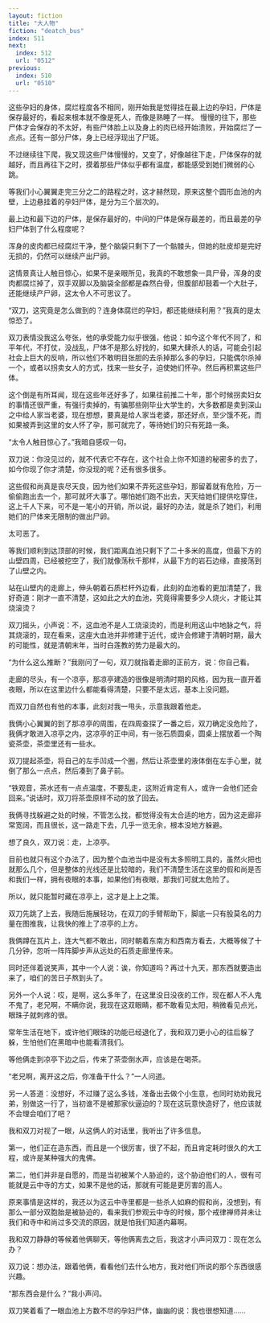 ```yaml
---
layout: fiction
title: "大人物"
fiction: "deatch_bus"
index: 511
next:
  index: 512
  url: "0512"
previous:
  index: 510
  url: "0510"
---
```

这些孕妇的身体，腐烂程度各不相同，刚开始我是觉得挂在最上边的孕妇，尸体是保存最好的，看起来根本就不像是死人，而像是熟睡了一样。  慢慢的往下，那些尸体才会保存的不太好，有些尸体脸上以及身上的肉已经开始溃败，开始腐烂了一点点。还有一部分尸体，身上已经浮现出了尸斑。

不过继续往下爬，我又现这些尸体慢慢的，又变了，好像越往下走，尸体保存的就越好，而且再往下之时，摸着那些尸体似乎都有温度，都能感受到她们微弱的心跳。

等我们小心翼翼走完三分之二的路程之时，这才赫然现，原来这整个圆形血池的内壁，上边悬挂着的孕妇尸体，是分为三个层次的。

最上边和最下边的尸体，是保存最好的，中间的尸体是保存最差的，而且最差的孕妇尸体到了什么程度呢？

浑身的皮肉都已经腐烂干净，整个脑袋只剩下了一个骷髅头，但她的肚皮却是完好无损的，仍然可以继续产出尸卵。

这情景真让人触目惊心，如果不是亲眼所见，我真的不敢想象一具尸骨，浑身的皮肉都腐烂掉了，双手双脚以及脑袋全部都是森然白骨，但腹部却鼓着一个大肚子，还能继续产尸卵，这太令人不可思议了。

“双刀，这究竟是怎么做到的？连身体腐烂的孕妇，都还能继续利用？”我真的是太惊恐了。

双刀表情没我这么夸张，他的承受能力似乎很强，他说：如今这个年代不同了，和平年代，不打仗，没战乱，尸体不是那么好找的，如果大肆杀人的话，可能会引起社会上巨大的反响，所以他们不敢明目张胆的去杀掉那么多的孕妇，只能偶尔杀掉一个，或者以拐卖女人的方式，找来一些女子，迫使她们怀孕。然后再积累这些尸体。

这个倒是有所耳闻，现在这些年还好多了，如果往前推二十年，那个时候拐卖妇女的事情还很严重，有强行卖掉的，有骗那些刚毕业大学生的，大多数都是卖到深山之中给人家当老婆，现在想想，要真是给人家当老婆，那还好点，至少饿不死，而如果被弄到这里的女人怀了孕，那可就完了，等待她们的只有死路一条。

“太令人触目惊心了。”我暗自感叹一句。

双刀说：你没见过的，就不代表它不存在，这个社会上你不知道的秘密多的去了，如今你现了你才清楚，你没现的呢？还有很多很多。

这些假和尚真是丧尽天良，因为他们如果不弄死这些孕妇，那留着就有危险，万一偷偷跑出去一个，那可就坏大事了。哪怕她们跑不出去，天天给她们提供吃穿住，这上千人下来，可不是一笔小的开销，所以说，最好的办法，就是杀了她们，利用她们的尸体来无限制的做出尸卵。

太可恶了。

等我们顺利到达顶部的时候，我们距离血池只剩下了二十多米的高度，但最下方的山壁四周，已经被挖空了，我们就像荡秋千那样，从最下方的岩石边缘，直接荡到了山壁之内。

站在山壁内的走廊上，伸头朝着石质栏杆外边看，此刻的血池看的更加清楚了，我好奇道：刚才一直不清楚，这如此之大的血池，究竟得需要多少人烧火，才能让其烧滚烫？

双刀摇头，小声说：不，这血池不是人工烧滚烫的，而是利用这山中地脉之气，将其烧滚的，现在看来，这座大血池并非修建于近代，或许会修建于清朝时期，最大的可能性，就是清朝末年，当时白莲教的势力是最大的。

“为什么这么推断？”我刚问了一句，双刀就指着走廊的正前方，说：你自己看。

走廊的尽头，有一个凉亭，那凉亭建造的很像是明清时期的风格，因为我一直开着夜眼，所以在这里边什么都能看得清楚，只要不是太远，基本上没问题。

而双刀自然也有他的本事，此刻对我一甩头，示意我跟着他走。

我俩小心翼翼的到了那凉亭的周围，在四周查探了一番之后，双刀确定没危险了，我俩才敢进入凉亭之内，这凉亭的正中间，有一张石质圆桌，圆桌上摆放着一个陶瓷茶壶，茶壶里还有一些水。

双刀提起茶壶，将自己的左手凹成一个圈，然后让茶壶里的液体倒在左手心里，就倒了那么一点点，然后凑到了鼻子前。

“铁观音，茶水还有一点点温度，不要乱走，这附近肯定有人，或许一会他们还会回来。”说话时，双刀将茶壶原样不动的放了回去。

我俩寻找躲避之处的时候，不管怎么找，都觉得没有太合适的地方，因为这走廊非常宽阔，而且很长，这一路走下去，几乎一览无余，根本没地方躲避。

想了良久，双刀说：走，上凉亭。

目前也就只有这个办法了，因为整个血池当中是没有太多照明工具的，虽然火把也就那么几个，但是整体的光线还是比较暗的，我们不清楚生活在这里的假和尚是否和我们一样，拥有夜眼的本事，如果他们有夜眼，那我们可就太危险了。

所以，就只能暂时藏在凉亭上，这才是上上之策。

双刀先跳了上去，我随后施展轻功，在双刀的手臂帮助下，脚底一只有股莫名的力量在图推我，让我快的推上了凉亭的上方。

我俩蹲在瓦片上，连大气都不敢出，同时朝着东南方和西南方看去，大概等候了十几分钟，忽听一阵阵脚步声从远处的石质走廊里传来。

同时还伴着说笑声，其中一个人说：诶，你知道吗？再过十九天，那东西就要造出来了，咱们的苦日子熬到头了。

另外一个人说：哎，是啊，这么多年了，在这里没日没夜的工作，现在都人不人鬼不鬼了，老兄啊，不瞒你说，我现在这双眼睛，都不敢看见太阳，稍微看见点光，眼珠子就刺疼的很。

常年生活在地下，或许他们眼珠的功能已经退化了，我和双刀更小心的往后躲了躲，生怕他们在黑暗中也能看清我们。

等他俩走到凉亭下边之后，传来了茶壶倒水声，应该是在喝茶。

“老兄啊，离开这之后，你准备干什么？”一人问道。

另一人答道：没想好，不过赚了这么多钱，准备出去做个小生意，也同时劝劝我兄弟，别做这一行了，当初谁不是被那家伙逼迫的？现在这玩意快造好了，他应该就不会理会咱们了吧？

我和双刀对视了一眼，从这俩人的对话里，我听出了许多信息。

第一，他们正在造东西，而且是一个很厉害，很了不起，而且肯定耗时很久的大工程，或许是某种强大的鬼佛。

第二，他们并非是自愿的，而是当初被某个人胁迫的，这个胁迫他们的人，很有可能就是云中寺的方丈，如果不是他的话，那就有可能是更厉害的高人。

原来事情是这样的，我还以为这云中寺里都是一些杀人如麻的假和尚，没想到，有那么一部分双胞胎是被胁迫的，看来我们参观云中寺的时候，那个戒律禅师并未让我们和寺中和尚过多交流的原因，就是怕我们知道内幕啊。

我和双刀静静的等候着他俩聊天，等他俩离去之后，我这才小声问双刀：现在怎么办？

双刀说：想办法，跟着他俩，看看他们去什么地方，我对他们所说的那个东西很感兴趣。

“那东西会是什么？”我小声问。

双刀笑着看了一眼血池上方数不尽的孕妇尸体，幽幽的说：我也很想知道……